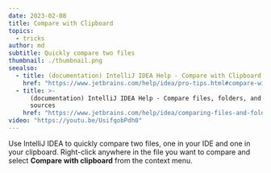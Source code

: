 ```yaml
---
date: 2023-02-08
title: Compare with Clipboard
topics:
  - tricks
author: md
subtitle: Quickly compare two files
thumbnail: ./thumbnail.png
seealso:
  - title: (documentation) IntelliJ IDEA Help - Compare with Clipboard
    href: "https://www.jetbrains.com/help/idea/pro-tips.html#compare-with-clipboard"
  - title: >-
      (documentation) IntelliJ IDEA Help - Compare files, folders, and text
      sources
    href: "https://www.jetbrains.com/help/idea/comparing-files-and-folders.html"
video: "https://youtu.be/UsifqobPdh0"
---
```


Use IntelliJ IDEA to quickly compare two files, one in your IDE and one in your clipboard. Right-click anywhere in the file you want to compare and select **Compare with clipboard** from the context menu.
